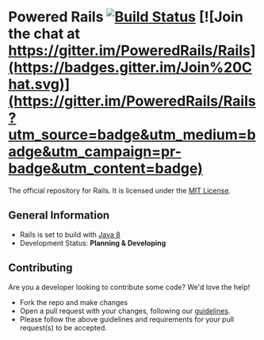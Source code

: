 Powered Rails [![Build Status](https://travis-ci.org/PoweredRails/Rails.svg?branch=master)](https://travis-ci.org/PoweredRails/Rails) [![Join the chat at https://gitter.im/PoweredRails/Rails](https://badges.gitter.im/Join%20Chat.svg)](https://gitter.im/PoweredRails/Rails?utm_source=badge&utm_medium=badge&utm_campaign=pr-badge&utm_content=badge)
=================

The official repository for Rails. It is licensed under the [MIT License]. 

## General Information
* Rails is set to build with [Java 8] 
* Development Status: **Planning & Developing**

## Contributing
Are you a developer looking to contribute some code? We'd love the help!
* Fork the repo and make changes
* Open a pull request with your changes, following our [guidelines](CONTRIBUTING.MD).
* Please follow the above guidelines and requirements for your pull request(s) to be accepted.

[MIT License]: https://opensource.org/licenses/MIT
[API]: https://github.com/PoweredRails/RailsAPI/
[Java 8]: http://www.oracle.com/technetwork/java/javase/overview/java8-2100321.html
